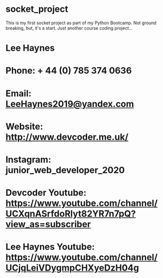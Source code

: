 # socket_project
This is my first socket project as part of my Python Bootcamp. Not ground breaking, but, it's a start. Just another course coding project...
# Lee Haynes
# Phone: + 44 (0) 785 374 0636
# Email: LeeHaynes2019@yandex.com
# Website: http://www.devcoder.me.uk/
# Instagram: junior_web_developer_2020
# Devcoder Youtube: https://www.youtube.com/channel/UCXqnASrfdoRlyt82YR7n7pQ?view_as=subscriber
# Lee Haynes Youtube: https://www.youtube.com/channel/UCjqLeiVDygmpCHXyeDzH04g
